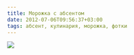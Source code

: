 ```yaml
---
title: Морожка с абсентом
date: 2012-07-06T09:56:37+03:00
tags: абсент, кулинария, морожка, фотки
---
```


![](http://c358655.r55.cf1.rackcdn.com/absinthicecream.jpg)